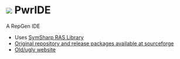 ![](http://pwrplus.sourceforge.net/logo.small.png) PwrIDE
======

A RepGen IDE

* Uses [SymSharp RAS Library](https://github.com/daumiller/SymSharp)
* [Original repository and release packages available at sourceforge](http://sourceforge.net/projects/pwrplus/)
* [Old/ugly website](http://pwrplus.sourceforge.net/)
